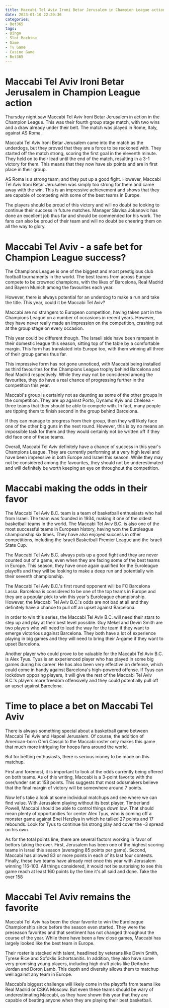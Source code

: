 ```yaml
---
title: Maccabi Tel Aviv Ironi Betar Jerusalem in Champion League action
date: 2023-01-10 22:20:36
categories:
- Bet365
tags:
- Bingo
- Slot Machine
- Game
- Tv Game
- Casino Game
- Bet365
---
```



#  Maccabi Tel Aviv Ironi Betar Jerusalem in Champion League action

Thursday night saw Maccabi Tel Aviv Ironi Betar Jerusalem in action in the Champion League. This was their fourth group stage match, with two wins and a draw already under their belt. The match was played in Rome, Italy, against AS Roma.

Maccabi Tel Aviv Ironi Betar Jerusalem came into the match as the underdogs, but they proved that they are a force to be reckoned with. They started off the match strong, scoring the first goal in the eleventh minute. They held on to their lead until the end of the match, resulting in a 3-1 victory for them. This means that they now have six points and are in first place in their group.

AS Roma is a strong team, and they put up a good fight. However, Maccabi Tel Aviv Ironi Betar Jerusalem was simply too strong for them and came away with the win. This is an impressive achievement and shows that they are capable of competing with some of the best teams in Europe.

The players should be proud of this victory and will no doubt be looking to continue their success in future matches. Manager Slavisa Jokanovic has done an excellent job thus far and should be commended for his work. The fans can also be proud of their team and will no doubt be cheering them on all the way to glory.

#  Maccabi Tel Aviv - a safe bet for Champion League success?

The Champions League is one of the biggest and most prestigious club football tournaments in the world. The best teams from across Europe compete to be crowned champions, with the likes of Barcelona, Real Madrid and Bayern Munich among the favourites each year.

However, there is always potential for an underdog to make a run and take the title. This year, could it be Maccabi Tel Aviv?

Maccabi are no strangers to European competition, having taken part in the Champions League on a number of occasions in recent years. However, they have never really made an impression on the competition, crashing out at the group stage on every occasion.

This year could be different though. The Israeli side have been rampant in their domestic league this season, sitting top of the table by a comfortable margin. This form has translated into Europe too, with them winning all three of their group games thus far.

This impressive form has not gone unnoticed, with Maccabi being installed as third favourites for the Champions League trophy behind Barcelona and Real Madrid respectively. While they may not be considered among the favourites, they do have a real chance of progressing further in the competition this year.

Maccabi's group is certainly not as daunting as some of the other groups in the competition. They are up against Porto, Dynamo Kyiv and Chelsea - three teams that they should be able to compete with. In fact, many people are tipping them to finish second in the group behind Barcelona.

If they can manage to progress from their group, then they will likely face one of the other big guns in the next round. However, this is by no means an impossible task for them and they would certainly not be written off if they did face one of these teams.

Overall, Maccabi Tel Aviv definitely have a chance of success in this year's Champions League. They are currently performing at a very high level and have been impressive in both Europe and Israel this season. While they may not be considered among the favourites, they should not be underestimated and will definitely be worth keeping an eye on throughout the competition.

#  Maccabi making the odds in their favor

The Maccabi Tel Aviv B.C. team is a team of basketball enthusiasts who hail from Israel. The team was founded in 1934, making it one of the oldest basketball teams in the world. The Maccabi Tel Aviv B.C. is also one of the most successful teams in European history, having won the Euroleague championship six times. They have also enjoyed success in other competitions, including the Israeli Basketball Premier League and the Israeli State Cup.

The Maccabi Tel Aviv B.C. always puts up a good fight and they are never counted out of a game, even when they are facing some of the best teams in Europe. This season, they have once again qualified for the Euroleague playoffs and they will be looking to make a deep run and potentially win their seventh championship.

The Maccabi Tel Aviv B.C.'s first round opponent will be FC Barcelona Lassa. Barcelona is considered to be one of the top teams in Europe and they are a popular pick to win this year's Euroleague championship. However, the Maccabi Tel Aviv B.C.'s odds are not bad at all and they definitely have a chance to pull off an upset against Barcelona.

In order to win this series, the Maccabi Tel Aviv B.C. will need their stars to step up and play at their best level possible. Guy Mekel and Devin Smith are two players who will need to lead the way for the team if they want to emerge victorious against Barcelona. They both have a lot of experience playing in big games and they will need to bring their A-game if they want to upset Barcelona.

Another player who could prove to be valuable for the Maccabi Tel Aviv B.C. is Alex Tyus. Tyus is an experienced player who has played in some big games during his career. He has also been very effective on defense, which could come in handy against Barcelona's high-powered offense. If Tyus can lockdown opposing players, it will give the rest of the Maccabi Tel Aviv B.C.'s players more freedom offensively and they could potentially pull off an upset against Barcelona.

#  Time to place a bet on Maccabi Tel Aviv

There is always something special about a basketball game between Maccabi Tel Aviv and Hapoel Jerusalem. Of course, the addition of American-born Omri Casspi to the Maccabi roster only makes this game that much more intriguing for hoops fans around the world.

But for betting enthusiasts, there is serious money to be made on this matchup.

First and foremost, it is important to look at the odds currently being offered on both teams. As of this writing, Maccabi is a 3-point favorite with the over/under set at 158 points. This suggests that most oddsmakers believe that the final margin of victory will be somewhere around 7 points.

Now let's take a look at some individual matchups and see where we can find value. With Jerusalem playing without its best player, Timberland Powell, Maccabi should be able to control things down low. That should mean plenty of opportunities for center Alex Tyus, who is coming off a monster game against Bnei Herzliya in which he tallied 27 points and 17 rebounds. Look for Tyus to continue his strong play and cover the -3 spread on his own.

As for the total points line, there are several factors working in favor of bettors taking the over. First, Jerusalem has been one of the highest scoring teams in Israel this season (averaging 85 points per game). Second, Maccabi has allowed 83 or more points in each of its last four contests. Finally, these two teams have already met once this year with Jerusalem winning 116-103. All things considered, it would not be surprising to see this game reach at least 160 points by the time it's all said and done. Take the over 158

#  Maccabi Tel Aviv remains the favorite

Maccabi Tel Aviv has been the clear favorite to win the Euroleague Championship since before the season even started. They were the preseason favorites and that sentiment has not changed throughout the course of the year. While there have been a few close games, Maccabi has largely looked like the best team in Europe.

Their roster is stacked with talent, headlined by veterans like Devin Smith, Tyrese Rice and Sofoklis Schortsanitis. In addition, they also have some very promising young players, including high draft picks like DeAndre Jordan and Doron Lamb. This depth and diversity allows them to matchup well against any team in Europe.

Maccabi’s biggest challenge will likely come in the playoffs from teams like Real Madrid or CSKA Moscow. But even these teams should be wary of underestimating Maccabi, as they have shown this year that they are capable of beating anyone when they are playing their best basketball.